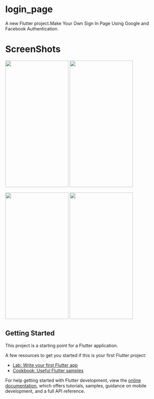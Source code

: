 # login_page

A new Flutter project.Make Your Own Sign In Page Using Google and Facebook Authentication.

# ScreenShots 

<img src="https://user-images.githubusercontent.com/63139007/176989663-5741bb0d-304b-4c0d-83ab-a6c4c6726590.jpg" width="200" height="400" />                              <img src="https://user-images.githubusercontent.com/63139007/176989667-d98f4bff-e7a3-4887-a8f2-7cd279b4a9d7.jpg" width="200" height="400" />


<img src="https://user-images.githubusercontent.com/63139007/176989670-48ab5280-0fc9-4e99-9a17-ac27a82271ad.jpg" width="200" height="400" />                              <img src="https://user-images.githubusercontent.com/63139007/176989674-273fa549-6ef2-4cd7-a2c4-83f8b6e98f7f.jpg" width="200" height="400" />


## Getting Started

This project is a starting point for a Flutter application.

A few resources to get you started if this is your first Flutter project:

- [Lab: Write your first Flutter app](https://docs.flutter.dev/get-started/codelab)
- [Cookbook: Useful Flutter samples](https://docs.flutter.dev/cookbook)

For help getting started with Flutter development, view the
[online documentation](https://docs.flutter.dev/), which offers tutorials,
samples, guidance on mobile development, and a full API reference.
